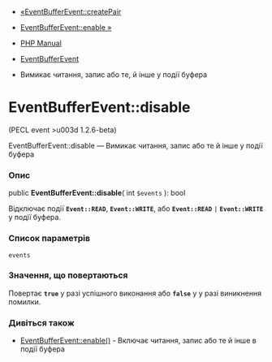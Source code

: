 - [«EventBufferEvent::createPair](eventbufferevent.createpair.md)
- [EventBufferEvent::enable »](eventbufferevent.enable.md)

- [PHP Manual](index.md)
- [EventBufferEvent](class.eventbufferevent.md)
- Вимикає читання, запис або те, й інше у події буфера

# EventBufferEvent::disable

(PECL event \>u003d 1.2.6-beta)

EventBufferEvent::disable — Вимикає читання, запис або те й інше
у події буфера

### Опис

public **EventBufferEvent::disable**( int `$events` ): bool

Відключає події **`Event::READ`**, **`Event::WRITE`**, або
**`Event::READ`** `|` **`Event::WRITE`** у події буфера.

### Список параметрів

`events`

### Значення, що повертаються

Повертає **`true`** у разі успішного виконання або **`false`** у
у разі виникнення помилки.

### Дивіться також

- [EventBufferEvent::enable()](eventbufferevent.enable.md) -
Включає читання, запис або те й інше в події буфера
